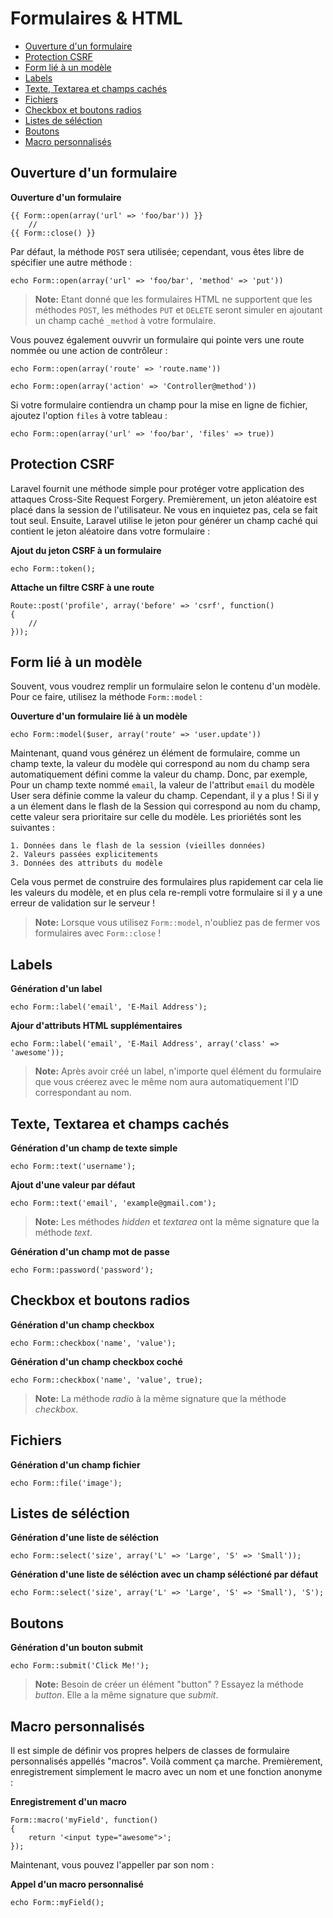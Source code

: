 # Formulaires & HTML

- [Ouverture d'un formulaire](#opening-a-form)
- [Protection CSRF](#csrf-protection)
- [Form lié à un modèle](#form-model-binding)
- [Labels](#labels)
- [Texte, Textarea et champs cachés](#text)
- [Fichiers](#file-input)
- [Checkbox et boutons radios](#checkboxes-and-radio-buttons)
- [Listes de séléction](#drop-down-lists)
- [Boutons](#buttons)
- [Macro personnalisés](#custom-macros)

<a name="opening-a-form"></a>
## Ouverture d'un formulaire

**Ouverture d'un formulaire**

    {{ Form::open(array('url' => 'foo/bar')) }}
        //
    {{ Form::close() }}

Par défaut, la méthode `POST` sera utilisée; cependant, vous êtes libre de spécifier une autre méthode :

    echo Form::open(array('url' => 'foo/bar', 'method' => 'put'))

> **Note:** Etant donné que les formulaires HTML ne supportent que les méthodes `POST`, les méthodes `PUT` et `DELETE` seront simuler en ajoutant un champ caché `_method` à votre formulaire.

Vous pouvez également ouvvrir un formulaire qui pointe vers une route nommée ou une action de contrôleur :

    echo Form::open(array('route' => 'route.name'))

    echo Form::open(array('action' => 'Controller@method'))

Si votre formulaire contiendra un champ pour la mise en ligne de fichier, ajoutez l'option `files` à votre tableau :

    echo Form::open(array('url' => 'foo/bar', 'files' => true))

<a name="csrf-protection"></a>
## Protection CSRF

Laravel fournit une méthode simple pour protéger votre application des attaques Cross-Site Request Forgery. Premièrement, un jeton aléatoire est placé dans la session de l'utilisateur. Ne vous en inquietez pas, cela se fait tout seul. Ensuite, Laravel utilise le jeton pour générer un champ caché qui contient le jeton aléatoire dans votre formulaire :

**Ajout du jeton CSRF à un formulaire**

    echo Form::token();

**Attache un filtre CSRF à une route**

    Route::post('profile', array('before' => 'csrf', function()
    {
        //
    }));

<a name="form-model-binding"></a>
## Form lié à un modèle

Souvent, vous voudrez remplir un formulaire selon le contenu d'un modèle. Pour ce faire, utilisez la méthode `Form::model` :

**Ouverture d'un formulaire lié à un modèle**

    echo Form::model($user, array('route' => 'user.update'))

Maintenant, quand vous générez un élément de formulaire, comme un champ texte, la valeur du modèle qui correspond au nom du champ sera automatiquement défini comme la valeur du champ. Donc, par exemple, Pour un champ texte nommé `email`, la valeur de l'attribut `email` du modèle User sera définie comme la valeur du champ. Cependant, il y a plus ! Si il y a un élement dans le flash de la Session qui correspond au nom du champ, cette valeur sera prioritaire sur celle du modèle. Les prioriétés sont les suivantes :

    1. Données dans le flash de la session (vieilles données)
    2. Valeurs passées explicitements
    3. Données des attributs du modèle

Cela vous permet de construire des formulaires plus rapidement car cela lie les valeurs du modèle, et en plus cela re-rempli votre formulaire si il y a une erreur de validation sur le serveur !

> **Note:** Lorsque vous utilisez `Form::model`, n'oubliez pas de fermer vos formulaires avec `Form::close` !

<a name="labels"></a>
## Labels

**Génération d'un label**

    echo Form::label('email', 'E-Mail Address');

**Ajour d'attributs HTML supplémentaires**

    echo Form::label('email', 'E-Mail Address', array('class' => 'awesome'));

> **Note:** Après avoir créé un label, n'importe quel élément du formulaire que vous créerez avec le même nom aura automatiquement l'ID correspondant au nom.

<a name="text"></a>
## Texte, Textarea et champs cachés

**Génération d'un champ de texte simple**

    echo Form::text('username');

**Ajout d'une valeur par défaut**

    echo Form::text('email', 'example@gmail.com');

> **Note:** Les méthodes *hidden* et *textarea* ont la même signature que la méthode *text*.

**Génération d'un champ mot de passe**

    echo Form::password('password');

<a name="checkboxes-and-radio-buttons"></a>
## Checkbox et boutons radios

**Génération d'un champ checkbox**

    echo Form::checkbox('name', 'value');

**Génération d'un champ checkbox coché**

    echo Form::checkbox('name', 'value', true);

> **Note:** La méthode *radio* à la même signature que la méthode *checkbox*.

<a name="file-input"></a>
## Fichiers

**Génération d'un champ fichier**

    echo Form::file('image');

<a name="drop-down-lists"></a>
## Listes de séléction

**Génération d'une liste de séléction**

    echo Form::select('size', array('L' => 'Large', 'S' => 'Small'));

**Génération d'une liste de séléction avec un champ séléctioné par défaut**

    echo Form::select('size', array('L' => 'Large', 'S' => 'Small'), 'S');

<a name="buttons"></a>
## Boutons

**Génération d'un bouton submit**

    echo Form::submit('Click Me!');

> **Note:** Besoin de créer un élément "button" ? Essayez la méthode *button*. Elle a la même signature que *submit*.

<a name="custom-macros"></a>
## Macro personnalisés

Il est simple de définir vos propres helpers de classes de formulaire personnalisés appellés "macros". Voilà comment ça marche. Premièrement, enregistrement simplement le macro avec un nom et une fonction anonyme :

**Enregistrement d'un macro**

    Form::macro('myField', function()
    {
        return '<input type="awesome">';
    });

Maintenant, vous pouvez l'appeller par son nom :

**Appel d'un macro personnalisé**

    echo Form::myField();
